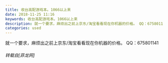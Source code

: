 ```yaml
---
title: 收台高配游戏本。1066以上来
date: 2018-11-25 11:16
keywords: 收台高配游戏本。1066以上来
description: 就一个要求，麻烦出之前上京东/淘宝看看现在你机器的价格。 QQ：675801141
categories: used
---
```

<td class="t_f" id="postmessage_2349503">

就一个要求，麻烦出之前上京东/淘宝看看现在你机器的价格。 QQ：675801141</td>
###### 转载自[菲龙网]